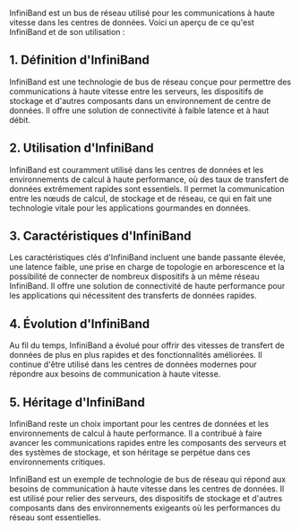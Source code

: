 

InfiniBand est un bus de réseau utilisé pour les communications à haute vitesse dans les centres de données. Voici un aperçu de ce qu'est InfiniBand et de son utilisation :

## **1. Définition d'InfiniBand**

InfiniBand est une technologie de bus de réseau conçue pour permettre des communications à haute vitesse entre les serveurs, les dispositifs de stockage et d'autres composants dans un environnement de centre de données. Il offre une solution de connectivité à faible latence et à haut débit.

## **2. Utilisation d'InfiniBand**

InfiniBand est couramment utilisé dans les centres de données et les environnements de calcul à haute performance, où des taux de transfert de données extrêmement rapides sont essentiels. Il permet la communication entre les nœuds de calcul, de stockage et de réseau, ce qui en fait une technologie vitale pour les applications gourmandes en données.

## **3. Caractéristiques d'InfiniBand**

Les caractéristiques clés d'InfiniBand incluent une bande passante élevée, une latence faible, une prise en charge de topologie en arborescence et la possibilité de connecter de nombreux dispositifs à un même réseau InfiniBand. Il offre une solution de connectivité de haute performance pour les applications qui nécessitent des transferts de données rapides.

## **4. Évolution d'InfiniBand**

Au fil du temps, InfiniBand a évolué pour offrir des vitesses de transfert de données de plus en plus rapides et des fonctionnalités améliorées. Il continue d'être utilisé dans les centres de données modernes pour répondre aux besoins de communication à haute vitesse.

## **5. Héritage d'InfiniBand**

InfiniBand reste un choix important pour les centres de données et les environnements de calcul à haute performance. Il a contribué à faire avancer les communications rapides entre les composants des serveurs et des systèmes de stockage, et son héritage se perpétue dans ces environnements critiques.

InfiniBand est un exemple de technologie de bus de réseau qui répond aux besoins de communication à haute vitesse dans les centres de données. Il est utilisé pour relier des serveurs, des dispositifs de stockage et d'autres composants dans des environnements exigeants où les performances du réseau sont essentielles.
